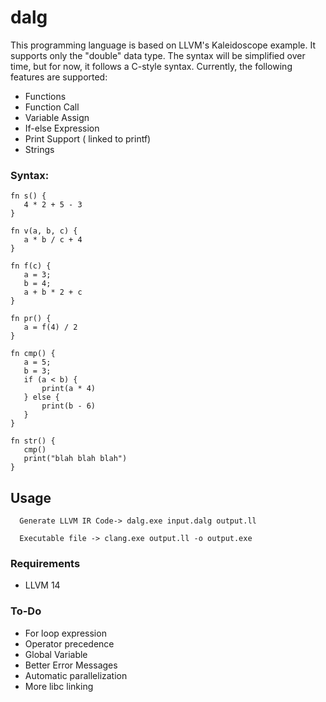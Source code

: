 # dalg
 This programming language is based on LLVM's Kaleidoscope example. It supports only the "double" data type. The syntax will be simplified over time, but for now, it follows a C-style syntax. Currently, the following features are supported:
   + Functions
   + Function Call
   + Variable Assign
   + If-else Expression
   + Print Support ( linked to printf)
   + Strings

### Syntax:
     
 ```
 fn s() {
    4 * 2 + 5 - 3
}

fn v(a, b, c) {
    a * b / c + 4
}

fn f(c) {
    a = 3;
    b = 4;
    a + b * 2 + c
}

fn pr() {
    a = f(4) / 2
}

fn cmp() {
    a = 5;
    b = 3;
    if (a < b) {
        print(a * 4)
    } else {
        print(b - 6)
    }
}

fn str() {
    cmp()
    print("blah blah blah")
}
```

## Usage 
````
  Generate LLVM IR Code-> dalg.exe input.dalg output.ll
````
````
  Executable file -> clang.exe output.ll -o output.exe
 ````  

### Requirements
  + LLVM 14

   
### To-Do
  + For loop expression
  + Operator precedence
  + Global Variable
  + Better Error Messages
  + Automatic parallelization
  + More libc linking

    

